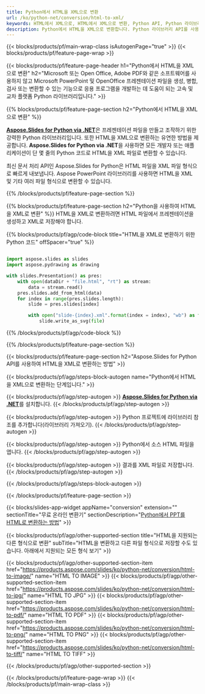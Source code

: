 ```yaml
---
title: Python에서 HTML을 XML으로 변환
url: /ko/python-net/conversion/html-to-xml/
keywords: HTML에서 XML으로, HTML에서 XML으로 변환, Python API, Python 라이브러리, HTML, XML
description: Python에서 HTML을 XML으로 변환합니다. Python 라이브러리 API를 사용하여 HTML 파일을 XML 파일로 변환
---
```


{{< blocks/products/pf/main-wrap-class isAutogenPage="true" >}}
{{< blocks/products/pf/feature-page-wrap >}}

{{< blocks/products/pf/feature-page-header h1="Python에서 HTML을 XML으로 변환" h2="Microsoft 또는 Open Office, Adobe PDF와 같은 소프트웨어를 사용하지 않고 Microsoft PowerPoint 및 OpenOffice 프레젠테이션 파일을 생성, 병합, 검사 또는 변환할 수 있는 기능으로 응용 프로그램을 개발하는 데 도움이 되는 고속 및 교차 플랫폼 Python 라이브러리입니다." >}}

{{% blocks/products/pf/feature-page-section h2="Python에서 HTML을 XML으로 변환" %}}

[**Aspose.Slides for Python via .NET**](https://products.aspose.com/slides/ko/python-net/)은 프레젠테이션 파일을 만들고 조작하기 위한 강력한 Python 라이브러리입니다. 또한 HTML을 XML으로 변환하는 유연한 방법을 제공합니다. **Aspose.Slides for Python via .NET**을 사용하면 모든 개발자 또는 애플리케이션이 단 몇 줄의 Python 코드로 HTML을 XML 파일로 변환할 수 있습니다.

최신 문서 처리 API인 Aspose.Slides for Python은 HTML 파일을 XML 파일 형식으로 빠르게 내보냅니다. Aspose PowerPoint 라이브러리를 사용하면 HTML을 XML 및 기타 여러 파일 형식으로 변환할 수 있습니다.

{{% /blocks/products/pf/feature-page-section %}}

{{% blocks/products/pf/feature-page-section  h2="Python을 사용하여 HTML을 XML로 변환" %}}
HTML을 XML로 변환하려면 HTML 파일에서 프레젠테이션을 생성하고 XML로 저장해야 합니다.

{{% blocks/products/pf/agp/code-block title="HTML을 XML로 변환하기 위한 Python 코드" offSpacer="true" %}}

```python

import aspose.slides as slides
import aspose.pydrawing as drawing

with slides.Presentation() as pres:
    with open(dataDir + "file.html", "rt") as stream:
        data = stream.read()
    pres.slides.add_from_html(data)
    for index in range(pres.slides.length):
        slide = pres.slides[index]

        with open("slide-{index}.xml".format(index = index), "wb") as file:
            slide.write_as_svg(file)

```


{{% /blocks/products/pf/agp/code-block %}}

{{% /blocks/products/pf/feature-page-section %}}

{{< blocks/products/pf/feature-page-section  h2="Aspose.Slides for Python API를 사용하여 HTML을 XML로 변환하는 방법" >}}

{{< blocks/products/pf/agp/steps-block-autogen name="Python에서 HTML을 XML으로 변환하는 단계입니다." >}}

{{< blocks/products/pf/agp/step-autogen >}}
[**Aspose.Slides for Python via .NET**](https://products.aspose.com/slides/ko/python-net/)를 설치합니다.
{{< /blocks/products/pf/agp/step-autogen >}}

{{< blocks/products/pf/agp/step-autogen >}}
Python 프로젝트에 라이브러리 참조를 추가합니다(라이브러리 가져오기).
{{< /blocks/products/pf/agp/step-autogen >}}

{{< blocks/products/pf/agp/step-autogen >}}
Python에서 소스 HTML 파일을 엽니다.
{{< /blocks/products/pf/agp/step-autogen >}}

{{< blocks/products/pf/agp/step-autogen >}}
결과를 XML 파일로 저장합니다.
{{< /blocks/products/pf/agp/step-autogen >}}

{{< /blocks/products/pf/agp/steps-block-autogen >}}

{{< /blocks/products/pf/feature-page-section >}}

{{< blocks/slides-app-widget  appName="conversion" extension="" sectionTitle="무료 온라인 변환기" sectionDescription="[Python에서 PPT를 HTML로 변환하는 방법](https://products.aspose.com/slides/ko/python-net/conversion/ppt-to-html/)" >}}

{{< blocks/products/pf/agp/other-supported-section title="HTML을 지원되는 다른 형식으로 변환" subTitle="HTML을 변환하고 다른 파일 형식으로 저장할 수도 있습니다. 아래에서 지원되는 모든 형식 보기" >}}

{{< blocks/products/pf/agp/other-supported-section-item href="https://products.aspose.com/slides/ko/python-net/conversion/html-to-image/" name="HTML TO IMAGE" >}}
{{< blocks/products/pf/agp/other-supported-section-item href="https://products.aspose.com/slides/ko/python-net/conversion/html-to-jpg/" name="HTML TO JPG" >}}
{{< blocks/products/pf/agp/other-supported-section-item href="https://products.aspose.com/slides/ko/python-net/conversion/html-to-pdf/" name="HTML TO PDF" >}}
{{< blocks/products/pf/agp/other-supported-section-item href="https://products.aspose.com/slides/ko/python-net/conversion/html-to-png/" name="HTML TO PNG" >}}
{{< blocks/products/pf/agp/other-supported-section-item href="https://products.aspose.com/slides/ko/python-net/conversion/html-to-tiff/" name="HTML TO TIFF" >}}


{{< /blocks/products/pf/agp/other-supported-section >}}

{{< /blocks/products/pf/feature-page-wrap >}}
{{< /blocks/products/pf/main-wrap-class >}}